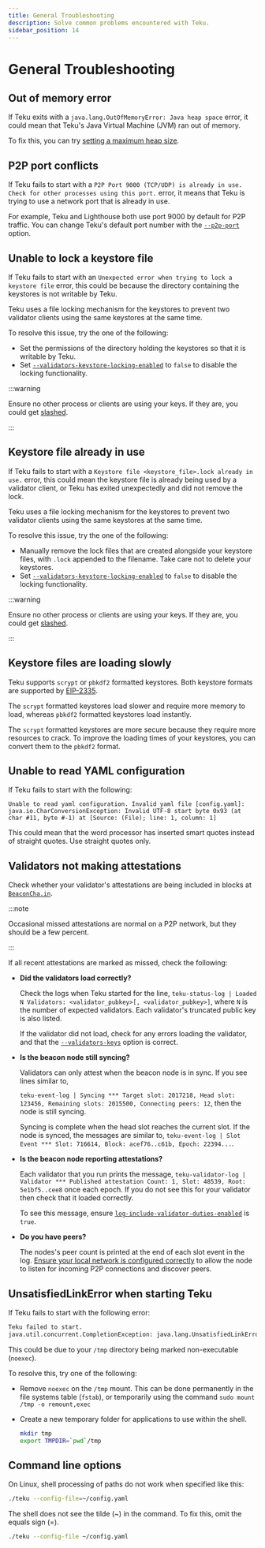 ```yaml
---
title: General Troubleshooting
description: Solve common problems encountered with Teku.
sidebar_position: 14
---
```


# General Troubleshooting

## Out of memory error

If Teku exits with a `java.lang.OutOfMemoryError: Java heap space` error, it could mean that Teku's Java Virtual Machine (JVM) ran out of memory.

To fix this, you can try [setting a maximum heap size].

## P2P port conflicts

If Teku fails to start with a `P2P Port 9000 (TCP/UDP) is already in use. Check for other processes using this port.` error, it means that Teku is trying to use a network port that is already in use.

For example, Teku and Lighthouse both use port 9000 by default for P2P traffic. You can change Teku's default port number with the [`--p2p-port`](../../reference/cli/index.md#p2p-port) option.

## Unable to lock a keystore file

If Teku fails to start with an `Unexpected error when trying to lock a keystore file` error, this could be because the directory containing the keystores is not writable by Teku.

Teku uses a file locking mechanism for the keystores to prevent two validator clients using the same keystores at the same time.

To resolve this issue, try the one of the following:

- Set the permissions of the directory holding the keystores so that it is writable by Teku.
- Set [`--validators-keystore-locking-enabled`](../../reference/cli/index.md#validators-keystore-locking-enabled) to `false` to disable the locking functionality.

:::warning

Ensure no other process or clients are using your keys. If they are, you could get [slashed].

:::

## Keystore file already in use

If Teku fails to start with a `Keystore file <keystore_file>.lock already in use.` error, this could mean the keystore file is already being used by a validator client, or Teku has exited unexpectedly and did not remove the lock.

Teku uses a file locking mechanism for the keystores to prevent two validator clients using the same keystores at the same time.

To resolve this issue, try the one of the following:

- Manually remove the lock files that are created alongside your keystore files, with `.lock` appended to the filename. Take care not to delete your keystores.
- Set [`--validators-keystore-locking-enabled`](../../reference/cli/index.md#validators-keystore-locking-enabled) to `false` to disable the locking functionality.

:::warning

Ensure no other process or clients are using your keys. If they are, you could get [slashed].

:::

## Keystore files are loading slowly

Teku supports `scrypt` or `pbkdf2` formatted keystores. Both keystore formats are supported by [EIP-2335].

The `scrypt` formatted keystores load slower and require more memory to load, whereas `pbkdf2` formatted keystores load instantly.

The `scrypt` formatted keystores are more secure because they require more resources to crack. To improve the loading times of your keystores, you can convert them to the `pbkdf2` format.

## Unable to read YAML configuration

If Teku fails to start with the following:

```
Unable to read yaml configuration. Invalid yaml file [config.yaml]:
java.io.CharConversionException: Invalid UTF-8 start byte 0x93 (at char #11, byte #-1) at [Source: (File); line: 1, column: 1]
```

This could mean that the word processor has inserted smart quotes instead of straight quotes. Use straight quotes only.

## Validators not making attestations

Check whether your validator's attestations are being included in blocks at [`BeaconCha.in`](https://beaconcha.in/).

:::note

Occasional missed attestations are normal on a P2P network, but they should be a few percent.

:::

If all recent attestations are marked as missed, check the following:

- **Did the validators load correctly?**

  Check the logs when Teku started for the line, `teku-status-log | Loaded N Validators: <validator_pubkey>[, <validator_pubkey>]`, where `N` is the number of expected validators. Each validator's truncated public key is also listed.

  If the validator did not load, check for any errors loading the validator, and that the [`--validators-keys`](../../reference/cli/index.md#validators-keys) option is correct.

- **Is the beacon node still syncing?**

  Validators can only attest when the beacon node is in sync. If you see lines similar to,

  `teku-event-log | Syncing *** Target slot: 2017218, Head slot: 123456, Remaining slots: 2015500, Connecting peers: 12`, then the node is still syncing.

  Syncing is complete when the head slot reaches the current slot. If the node is synced, the messages are similar to, `teku-event-log | Slot Event *** Slot: 716614, Block: acef76..c61b, Epoch: 22394...`.

- **Is the beacon node reporting attestations?**

  Each validator that you run prints the message, `teku-validator-log | Validator *** Published attestation Count: 1, Slot: 48539, Root: 5e1bf5..cee8` once each epoch. If you do not see this for your validator then check that it loaded correctly.

  To see this message, ensure [`log-include-validator-duties-enabled`](../../reference/cli/index.md#log-include-validator-duties-enabled) is `true`.

- **Do you have peers?**

  The nodes's peer count is printed at the end of each slot event in the log. [Ensure your local network is configured correctly] to allow the node to listen for incoming P2P connections and discover peers.

## UnsatisfiedLinkError when starting Teku

If Teku fails to start with the following error:

```bash
Teku failed to start.
java.util.concurrent.CompletionException: java.lang.UnsatisfiedLinkError: /tmp/librocksdbjni8697586722914603821.so...
```

This could be due to your `/tmp` directory being marked non-executable (`noexec`).

To resolve this, try one of the following:

- Remove `noexec` on the `/tmp` mount. This can be done permanently in the file systems table (`fstab`), or temporarily using the command `sudo mount /tmp -o remount,exec`

- Create a new temporary folder for applications to use within the shell.

  ```bash
  mkdir tmp
  export TMPDIR=`pwd`/tmp
  ```

## Command line options

On Linux, shell processing of paths do not work when specified like this:

```bash
./teku --config-file=~/config.yaml
```

The shell does not see the tilde (~) in the command. To fix this, omit the equals sign (=).

```bash
./teku --config-file ~/config.yaml
```

<!-- links -->

[Ensure your local network is configured correctly]: ../find-and-connect/improve-connectivity.md
[EIP-2335]: https://eips.ethereum.org/EIPS/eip-2335
[slashed]: ../../concepts/slashing-protection.md
[setting a maximum heap size]: ../../get-started/manage-memory.md
